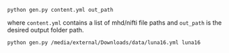 `python gen.py content.yml out_path`

where `content.yml` contains a list of mhd/nifti file paths and `out_path` is the desired output folder path.


`python gen.py /media/external/Downloads/data/luna16.yml luna16`
